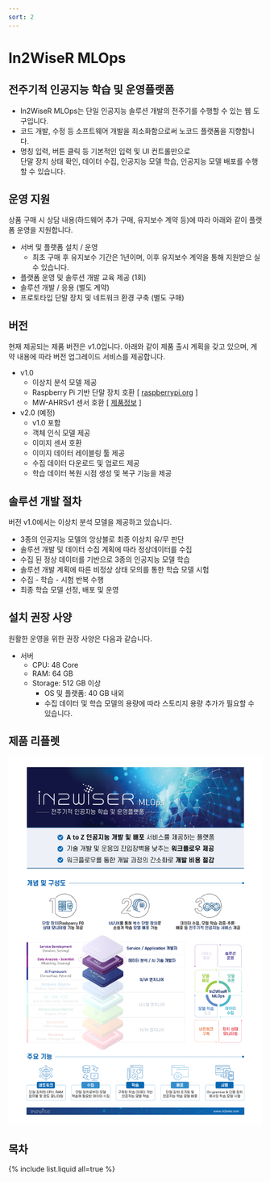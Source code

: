 ```yaml
---
sort: 2
---
```


# In2WiseR MLOps

## 전주기적 인공지능 학습 및 운영플랫폼
  - In2WiseR MLOps는 단일 인공지능 솔루션 개발의 전주기를 수행할 수 있는 웹 도구입니다. 
  - 코드 개발, 수정 등 소프트웨어 개발을 최소화함으로써 노코드 플랫폼을 지향합니다.
  - 명칭 입력, 버튼 클릭 등 기본적인 입력 및 UI 컨트롤만으로 <br>
  단말 장치 상태 확인, 데이터 수집, 인공지능 모델 학습, 인공지능 모델 배포를 수행 할 수 있습니다.

## 운영 지원
상품 구매 시 상담 내용(하드웨어 추가 구매, 유지보수 계약 등)에 따라 아래와 같이 플랫폼 운영을 지원합니다.
  - 서버 및 플랫폼 설치 / 운영
    - 최초 구매 후 유지보수 기간은 1년이며, 이후 유지보수 계약을 통해 지원받으 실 수 있습니다.
  - 플랫폼 운영 및 솔루션 개발 교육 제공 (1회)
  - 솔루션 개발 / 응용 (별도 계약)
  - 프로토타입 단말 장치 및 네트워크 환경 구축 (별도 구매)

## 버전
현재 제공되는 제품 버전은 v1.0입니다. 아래와 같이 제품 출시 계획을 갖고 있으며, 계약 내용에 따라 버전 업그레이드 서비스를 제공합니다.
  - v1.0
    - 이상치 분석 모델 제공
    - Raspberry Pi 기반 단말 장치 호환 [ <a href="https://www.raspberrypi.org/">raspberrypi.org</a> ]
    - MW-AHRSv1 센서 호환 [ <a href="https://www.devicemart.co.kr/goods/view?no=1310790">제품정보</a> ]
  - v2.0 (예정)
    - v1.0 포함
    - 객체 인식 모델 제공
    - 이미지 센서 호환
    - 이미지 데이터 레이블링 툴 제공
    - 수집 데이터 다운로드 및 업로드 제공
    - 학습 데이터 복원 시점 생성 및 복구 기능을 제공

## 솔루션 개발 절차
버전 v1.0에서는 이상치 분석 모델을 제공하고 있습니다. 
  - 3종의 인공지능 모델의 앙상블로 최종 이상치 유/무 판단
  - 솔루션 개발 및 데이터 수집 계획에 따라 정상데이터를 수집
  - 수집 된 정상 데이터를 기반으로 3종의 인공지능 모델 학습
  - 솔루션 개발 계획에 따른 비정상 상태 모의를 통한 학습 모델 시험
  - 수집 - 학습 - 시험 반복 수행
  - 최종 학습 모델 선정, 배포 및 운영

## 설치 권장 사양
원활한 운영을 위한 권장 사양은 다음과 같습니다.
  - 서버
    - CPU: 48 Core
    - RAM: 64 GB
    - Storage: 512 GB 이상
      - OS 및 플랫폼: 40 GB 내외
      - 수집 데이터 및 학습 모델의 용량에 따라 스토리지 용량 추가가 필요할 수 있습니다.

## 제품 리플렛
  
  ![loginflow](user_guide/images/0.1.leaflet.png)

## 목차

{% include list.liquid all=true %}